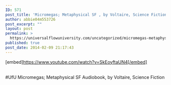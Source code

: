```yaml
---
ID: 571
post_title: 'Micromegas; Metaphysical SF , by Voltaire, Science Fiction #UfU'
author: abbie04m553726
post_excerpt: ""
layout: post
permalink: >
  https://universalflowuniversity.com/uncategorized/micromegas-metaphysical-sf-by-voltaire-science-fiction-ufu/
published: true
post_date: 2014-02-09 21:17:43
---
```

[embed]https://www.youtube.com/watch?v=SkEoyftaUN4[/embed]</br></br>
<p>#UfU Micromegas; Metaphysical SF Audiobook, by Voltaire, Science Fiction </p>